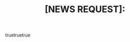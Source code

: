 ---
name: News Request
description: Make a news request
title: "[NEWS REQUEST]: "
labels: ["news", "web"]
body:
  - type: textarea
    id: news-body-en
    attributes:
      label: Text in English
      value: "Please input the article body in English"
    validations:
      required: true
  - type: textarea
    id: news-body-tr
    attributes:
      label: Text in Turkish
      value: "Please input the article body in Turkish"
    validations:
      required: true
  - type: checkboxes
    id: terms
    attributes:
      label: Code of Conduct
      description: By submitting this request, you agree that the all information given for the article is correct and consented from their respective stakeholders.
      options:
        - label: I, hereby, declare that all information supplied for the article is accurate and has been consented to by their respective stakeholders.
          required: true
---